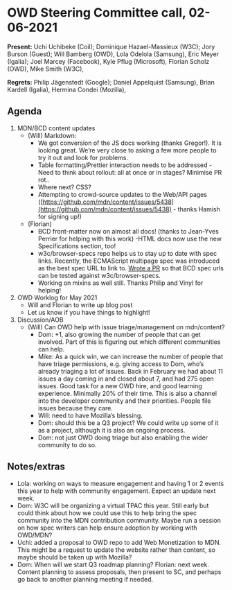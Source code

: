 # OWD Steering Committee call, 02-06-2021

**Present:** Uchi Uchibeke (Coil); Dominique Hazael-Massieux (W3C); Jory Burson (Guest);  Will Bamberg (OWD), Lola Odelola (Samsung), Eric Meyer (Igalia); Joel Marcey (Facebook), Kyle Pflug (Microsoft), Florian Scholz (OWD), Mike Smith (W3C),

**Regrets:** Philip Jägenstedt (Google); Daniel Appelquist (Samsung), Brian Kardell (Igalia), Hermina Condei (Mozilla), 


## Agenda

1. MDN/BCD content updates
    - (Will) Markdown:
        - We got conversion of the JS docs working (thanks Gregor!). It is looking great. We’re very close to asking a few more people to try it out and look for problems.
        - Table formatting/Prettier interaction needs to be addressed
        -Need to think about rollout: all at once or in stages? Minimise PR rot..
        - Where next? CSS?
        - Attempting to crowd-source updates to the Web/API pages ([https://github.com/mdn/content/issues/5438](https://github.com/mdn/content/issues/5438) - thanks Hamish for signing up!)
    - (Florian)
        - BCD front-matter now on almost all docs! (thanks to Jean-Yves Perrier for helping with this work)
        -HTML docs now use the new Specifications section, too!
        - w3c/browser-specs repo helps us to stay up to date with spec links. Recently, the ECMAScript multipage spec was introduced as the best spec URL to link to. [Wrote a PR](https://github.com/mdn/browser-compat-data/pull/10681) so that BCD spec urls can be tested against w3c/browser-specs.
        - Working on mixins as well still. Thanks Philip and Vinyl for helping!
2. OWD Worklog for May 2021
    - Will and Florian to write up blog post
    - Let us know if you have things to highlight!
3. Discussion/AOB
    - (Will) Can OWD help with issue triage/management on mdn/content?
        - Dom: +1, also growing the number of people that can get involved. Part of this is figuring out which different communities can help.
        - Mike: As a quick win, we can increase the number of people that have triage permissions, e.g. giving access to Dom, who’s already triaging a lot of issues. Back in February we had about 11 issues a day coming in and closed about 7, and had 275 open issues. Good task for a new OWD hire, and good learning experience. Minimally 20% of their time. This is also a channel into the developer community and their priorities. People file issues because they care.
        - Will: need to have Mozilla’s blessing.
        - Dom: should this be a Q3 project? We could write up some of it as a project, although it is also an ongoing process.
        - Dom: not just OWD doing triage but also enabling the wider community to do so.

## Notes/extras

- Lola: working on ways to measure engagement and having 1 or 2 events this year to help with community engagement. Expect an update next week.
- Dom: W3C will be organizing a virtual TPAC this year. Still early but could think about how we could use this to help bring the spec community into the MDN contribution community. Maybe run a session on how spec writers can help ensure adoption by working with OWD/MDN?
- Uchi: added a proposal to OWD repo to add Web Monetization to MDN. This might be a request to update the website rather than content, so maybe should be taken up with Mozilla? 
- Dom: When will we start Q3 roadmap planning? Florian: next week. Content planning to assess proposals, then present to SC, and perhaps go back to another planning meeting if needed.

